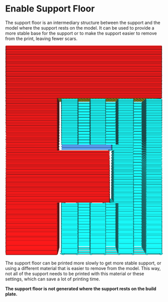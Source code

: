Enable Support Floor
====
The support floor is an intermediary structure between the support and the model where the support rests on the model. It can be used to provide a more stable base for the support or to make the support easier to remove from the print, leaving fewer scars.

![The support floor is coloured in a darker shade of blue](images/support_bottom_enable.png)

The support floor can be printed more slowly to get more stable support, or using a different material that is easier to remove from the model. This way, not all of the support needs to be printed with this material or these settings, which can save a lot of printing time.

**The support floor is not generated where the support rests on the build plate.**